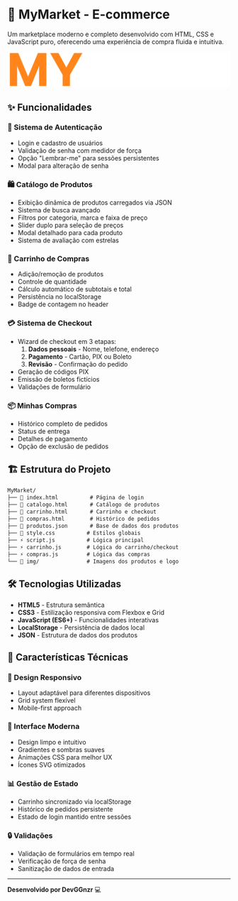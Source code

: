 # 🛒 MyMarket - E-commerce

Um marketplace moderno e completo desenvolvido com HTML, CSS e JavaScript puro, oferecendo uma experiência de compra fluida e intuitiva.

![MyMarket Logo](img/logo.png)

## ✨ Funcionalidades

### 🔐 Sistema de Autenticação
- Login e cadastro de usuários
- Validação de senha com medidor de força
- Opção "Lembrar-me" para sessões persistentes
- Modal para alteração de senha

### 🛍️ Catálogo de Produtos
- Exibição dinâmica de produtos carregados via JSON
- Sistema de busca avançado
- Filtros por categoria, marca e faixa de preço
- Slider duplo para seleção de preços
- Modal detalhado para cada produto
- Sistema de avaliação com estrelas

### 🛒 Carrinho de Compras
- Adição/remoção de produtos
- Controle de quantidade
- Cálculo automático de subtotais e total
- Persistência no localStorage
- Badge de contagem no header

### 💳 Sistema de Checkout
- Wizard de checkout em 3 etapas:
  1. **Dados pessoais** - Nome, telefone, endereço
  2. **Pagamento** - Cartão, PIX ou Boleto
  3. **Revisão** - Confirmação do pedido
- Geração de códigos PIX
- Emissão de boletos fictícios
- Validações de formulário

### 📦 Minhas Compras
- Histórico completo de pedidos
- Status de entrega
- Detalhes de pagamento
- Opção de exclusão de pedidos

## 🏗️ Estrutura do Projeto

```
MyMarket/
├── 📄 index.html          # Página de login
├── 📄 catalogo.html       # Catálogo de produtos
├── 📄 carrinho.html       # Carrinho e checkout
├── 📄 compras.html        # Histórico de pedidos
├── 📄 produtos.json       # Base de dados dos produtos
├── 🎨 style.css          # Estilos globais
├── ⚡ script.js          # Lógica principal
├── ⚡ carrinho.js        # Lógica do carrinho/checkout
├── ⚡ compras.js         # Lógica das compras
└── 📁 img/               # Imagens dos produtos e logo
```

## 🛠️ Tecnologias Utilizadas

- **HTML5** - Estrutura semântica
- **CSS3** - Estilização responsiva com Flexbox e Grid
- **JavaScript (ES6+)** - Funcionalidades interativas
- **LocalStorage** - Persistência de dados local
- **JSON** - Estrutura de dados dos produtos

## 🎯 Características Técnicas

### 📱 Design Responsivo
- Layout adaptável para diferentes dispositivos
- Grid system flexível
- Mobile-first approach

### 🎨 Interface Moderna
- Design limpo e intuitivo
- Gradientes e sombras suaves
- Animações CSS para melhor UX
- Ícones SVG otimizados

### 📊 Gestão de Estado
- Carrinho sincronizado via localStorage
- Histórico de pedidos persistente
- Estado de login mantido entre sessões

### 🔒 Validações
- Validação de formulários em tempo real
- Verificação de força de senha
- Sanitização de dados de entrada

---

**Desenvolvido por DevGGnzr** 💻